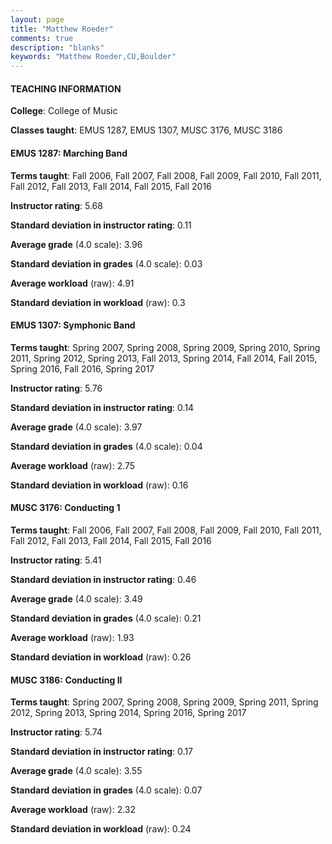 ```yaml
---
layout: page
title: "Matthew Roeder" 
comments: true
description: "blanks"
keywords: "Matthew Roeder,CU,Boulder"
---
```

<head>
<script src="https://ajax.googleapis.com/ajax/libs/jquery/2.1.3/jquery.min.js"></script>
<script src="https://dl.dropboxusercontent.com/s/pc42nxpaw1ea4o9/highcharts.js?dl=0"></script>
<!-- <script src="../assets/js/highcharts.js"></script> -->
<style type="text/css">@font-face {
	font-family: "Bebas Neue";
	src: url(https://www.filehosting.org/file/details/544349/BebasNeue Regular.otf) format("opentype");
	}
	h1.Bebas { 
		font-family: "Bebas Neue", Verdana, Tahoma;
	}
</style>
</head>
	   
#### TEACHING INFORMATION

**College**: College of Music

**Classes taught**: EMUS 1287, EMUS 1307, MUSC 3176, MUSC 3186

#### EMUS 1287: Marching Band

**Terms taught**: Fall 2006, Fall 2007, Fall 2008, Fall 2009, Fall 2010, Fall 2011, Fall 2012, Fall 2013, Fall 2014, Fall 2015, Fall 2016

**Instructor rating**: 5.68

**Standard deviation in instructor rating**: 0.11

**Average grade** (4.0 scale): 3.96

**Standard deviation in grades** (4.0 scale): 0.03

**Average workload** (raw): 4.91

**Standard deviation in workload** (raw): 0.3

#### EMUS 1307: Symphonic Band

**Terms taught**: Spring 2007, Spring 2008, Spring 2009, Spring 2010, Spring 2011, Spring 2012, Spring 2013, Fall 2013, Spring 2014, Fall 2014, Fall 2015, Spring 2016, Fall 2016, Spring 2017

**Instructor rating**: 5.76

**Standard deviation in instructor rating**: 0.14

**Average grade** (4.0 scale): 3.97

**Standard deviation in grades** (4.0 scale): 0.04

**Average workload** (raw): 2.75

**Standard deviation in workload** (raw): 0.16

#### MUSC 3176: Conducting 1

**Terms taught**: Fall 2006, Fall 2007, Fall 2008, Fall 2009, Fall 2010, Fall 2011, Fall 2012, Fall 2013, Fall 2014, Fall 2015, Fall 2016

**Instructor rating**: 5.41

**Standard deviation in instructor rating**: 0.46

**Average grade** (4.0 scale): 3.49

**Standard deviation in grades** (4.0 scale): 0.21

**Average workload** (raw): 1.93

**Standard deviation in workload** (raw): 0.26

#### MUSC 3186: Conducting II

**Terms taught**: Spring 2007, Spring 2008, Spring 2009, Spring 2011, Spring 2012, Spring 2013, Spring 2014, Spring 2016, Spring 2017

**Instructor rating**: 5.74

**Standard deviation in instructor rating**: 0.17

**Average grade** (4.0 scale): 3.55

**Standard deviation in grades** (4.0 scale): 0.07

**Average workload** (raw): 2.32

**Standard deviation in workload** (raw): 0.24

